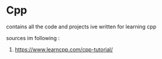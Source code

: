 # Cpp
contains all the code and projects ive written for learning cpp

sources im following : 
1. https://www.learncpp.com/cpp-tutorial/
